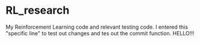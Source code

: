 # RL_research
My Reinforcement Learning code and relevant testing code. I entered this "specific line" to test out changes and tes out the commit function. HELLO!!!
